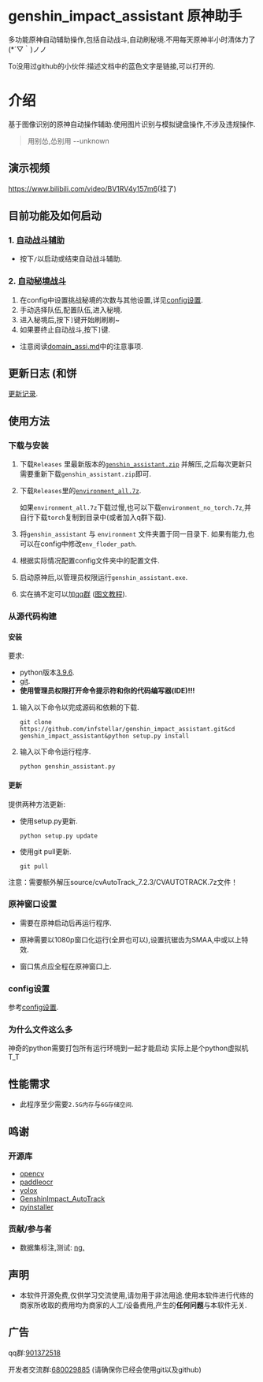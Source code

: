 # genshin_impact_assistant 原神助手

多功能原神自动辅助操作,包括自动战斗,自动刷秘境.不用每天原神半小时清体力了(*´▽｀)ノノ

To没用过github的小伙伴:描述文档中的蓝色文字是链接,可以打开的.

# 介绍

基于图像识别的原神自动操作辅助.使用图片识别与模拟键盘操作,不涉及违规操作.
> 用别怂,怂别用 --unknown

## 演示视频

<https://www.bilibili.com/video/BV1RV4y157m6>(挂了)

## 目前功能及如何启动

### 1. [自动战斗辅助](./doc/combat_assi.md)

- 按下`/`以启动或结束自动战斗辅助.

### 2. [自动秘境战斗](./doc/domain_assi.md)

1. 在config中设置挑战秘境的次数与其他设置,详见[config设置](./doc/config.md).
2. 手动选择队伍,配置队伍,进入秘境.
3. 进入秘境后,按下`]`键开始刷刷刷~
4. 如果要终止自动战斗,按下`]`键.

- 注意阅读[domain_assi.md](./doc/domain_assi.md)中的注意事项.

## 更新日志 (和饼

[更新记录](update_note.md).

## 使用方法

### 下载与安装

1. 下载`Releases`
   里最新版本的[`genshin_assistant.zip`](https://github.com/infstellar/genshin_impact_assistant/releases/latest)
   并解压,之后每次更新只需要重新下载`genshin_assistant.zip`即可.

2. 下载`Releases`里的[`environment_all.7z`](https://github.com/infstellar/genshin_impact_assistant/releases/tag/v0.2.0).

   如果`environment_all.7z`下载过慢,也可以下载`environment_no_torch.7z`,并自行下载`torch`复制到目录中(或者加入q群下载).

3. 将`genshin_assistant` 与 `environment` 文件夹置于同一目录下. 如果有能力,也可以在config中修改`env_floder_path`.

4. 根据实际情况配置config文件夹中的配置文件.

5. 启动原神后,以管理员权限运行`genshin_assistant.exe`.

6. 实在搞不定可以加[qq群](https://jq.qq.com/?_wv=1027&k=YLTrqlzX)
([图文教程](doc/install.md)).

### 从源代码构建

#### 安装

要求:

- python版本[3.9.6](https://www.python.org/downloads/release/python-396/).
- [git](https://git-scm.com/download/win).
- <strong>使用管理员权限打开命令提示符和你的代码编写器(IDE)!!!</strong>

1. 输入以下命令以完成源码和依赖的下载.
   ```shell
   git clone https://github.com/infstellar/genshin_impact_assistant.git&cd genshin_impact_assistant&python setup.py install
   ```
2. 输入以下命令运行程序.
   ```shell
   python genshin_assistant.py
   ```

#### 更新

提供两种方法更新:

- 使用setup.py更新.
   ```shell
   python setup.py update
   ```
- 使用git pull更新.
   ```shell
   git pull
   ```

注意：需要额外解压source/cvAutoTrack_7.2.3/CVAUTOTRACK.7z文件！

### 原神窗口设置

- 需要在原神启动后再运行程序.

- 原神需要以1080p窗口化运行(全屏也可以),设置抗锯齿为SMAA,中或以上特效.

- 窗口焦点应全程在原神窗口上.

### config设置

参考[config设置](./doc/config.md).

### 为什么文件这么多

神奇的python需要打包所有运行环境到一起才能启动 实际上是个python虚拟机 T_T

## 性能需求

- 此程序至少需要`2.5G内存`与`6G存储空间`.

## 鸣谢

### 开源库

- [opencv](https://github.com/opencv/opencv)
- [paddleocr](https://github.com/PaddlePaddle/PaddleOCR)
- [yolox](https://github.com/Megvii-BaseDetection/YOLOX)
- [GenshinImpact_AutoTrack](https://github.com/GengGode/GenshinImpact_AutoTrack_DLL)
- [pyinstaller](https://github.com/pyinstaller/pyinstaller)

### 贡献/参与者

- 数据集标注,测试: [nɡ.](https://space.bilibili.com/396023811)

## 声明

- 本软件开源免费,仅供学习交流使用,请勿用于非法用途.使用本软件进行代练的商家所收取的费用均为商家的人工/设备费用,产生的<strong>任何问题</strong>与本软件无关.

## 广告

qq群:[901372518](https://jq.qq.com/?_wv=1027&k=YLTrqlzX)

开发者交流群:[680029885](https://jq.qq.com/?_wv=1027&k=CGuTvCXU)
(请确保你已经会使用git以及github)
